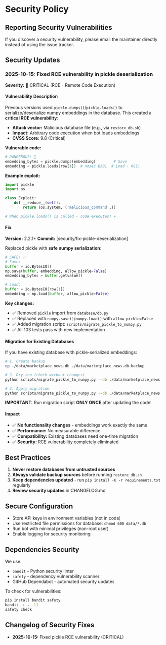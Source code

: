# Security Policy

## Reporting Security Vulnerabilities

If you discover a security vulnerability, please email the maintainer directly instead of using the issue tracker.

## Security Updates

### 2025-10-15: Fixed RCE vulnerability in pickle deserialization

**Severity:** 🔴 CRITICAL (RCE - Remote Code Execution)

#### Vulnerability Description

Previous versions used `pickle.dumps()`/`pickle.loads()` to serialize/deserialize numpy embeddings in the database. This created a **critical RCE vulnerability**:

- **Attack vector:** Malicious database file (e.g., via `restore_db.sh`)
- **Impact:** Arbitrary code execution when bot loads embeddings
- **CVSS Score:** 9.8 (Critical)

**Vulnerable code:**
```python
# DANGEROUS! 🔴
embedding_bytes = pickle.dumps(embedding)        # Save
embedding = pickle.loads(row[1])  # nosec B301  # Load - RCE!
```

**Example exploit:**
```python
import pickle
import os

class Exploit:
    def __reduce__(self):
        return (os.system, ('malicious_command',))

# When pickle.loads() is called - code executes! 💀
```

#### Fix

**Version:** 2.2.1+
**Commit:** [security/fix-pickle-deserialization]

Replaced pickle with **safe numpy serialization**:

```python
# SAFE! ✅
# Save:
buffer = io.BytesIO()
np.save(buffer, embedding, allow_pickle=False)
embedding_bytes = buffer.getvalue()

# Load:
buffer = io.BytesIO(row[1])
embedding = np.load(buffer, allow_pickle=False)
```

**Key changes:**
- ✅ Removed `pickle` import from `database/db.py`
- ✅ Replaced with `numpy.save()`/`numpy.load()` with `allow_pickle=False`
- ✅ Added migration script: `scripts/migrate_pickle_to_numpy.py`
- ✅ All 103 tests pass with new implementation

#### Migration for Existing Databases

If you have existing database with pickle-serialized embeddings:

```bash
# 1. Create backup
cp ./data/marketplace_news.db ./data/marketplace_news.db.backup

# 2. Dry-run (check without changes)
python scripts/migrate_pickle_to_numpy.py --db ./data/marketplace_news.db

# 3. Apply migration
python scripts/migrate_pickle_to_numpy.py --db ./data/marketplace_news.db --apply
```

**IMPORTANT:** Run migration script **ONLY ONCE** after updating the code!

#### Impact

- ✅ **No functionality changes** - embeddings work exactly the same
- ✅ **Performance:** No measurable difference
- ✅ **Compatibility:** Existing databases need one-time migration
- ✅ **Security:** RCE vulnerability completely eliminated

## Best Practices

1. **Never restore databases from untrusted sources**
2. **Always validate backup sources** before running `restore_db.sh`
3. **Keep dependencies updated** - run `pip install -U -r requirements.txt` regularly
4. **Review security updates** in CHANGELOG.md

## Secure Configuration

- Store API keys in environment variables (not in code)
- Use restricted file permissions for database: `chmod 600 data/*.db`
- Run bot with minimal privileges (non-root user)
- Enable logging for security monitoring

## Dependencies Security

We use:
- `bandit` - Python security linter
- `safety` - dependency vulnerability scanner
- GitHub Dependabot - automated security updates

To check for vulnerabilities:
```bash
pip install bandit safety
bandit -r . -ll
safety check
```

## Changelog of Security Fixes

- **2025-10-15:** Fixed pickle RCE vulnerability (CRITICAL)
